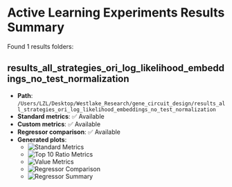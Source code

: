 # Active Learning Experiments Results Summary

Found 1 results folders:

## results_all_strategies_ori_log_likelihood_embeddings_no_test_normalization

- **Path**: `/Users/LZL/Desktop/Westlake_Research/gene_circuit_design/results_all_strategies_ori_log_likelihood_embeddings_no_test_normalization`
- **Standard metrics**: ✅ Available
- **Custom metrics**: ✅ Available
- **Regressor comparison**: ✅ Available
- **Generated plots**:
  - ![Standard Metrics](results_all_strategies_ori_log_likelihood_embeddings_no_test_normalization_standard_metrics.png)
  - ![Top 10 Ratio Metrics](results_all_strategies_ori_log_likelihood_embeddings_no_test_normalization_top10_ratio_metrics.png)
  - ![Value Metrics](results_all_strategies_ori_log_likelihood_embeddings_no_test_normalization_value_metrics.png)
  - ![Regressor Comparison](results_all_strategies_ori_log_likelihood_embeddings_no_test_normalization_regressor_comparison.png)
  - ![Regressor Summary](results_all_strategies_ori_log_likelihood_embeddings_no_test_normalization_regressor_summary.png)

